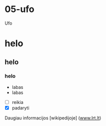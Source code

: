 # 05-ufo
Ufo
# helo
## helo
### helo
- labas
- labas
- [ ] reikia
- [x] padaryti

Daugiau informacijos [wikipedijoje] (www.lrt.lt)
